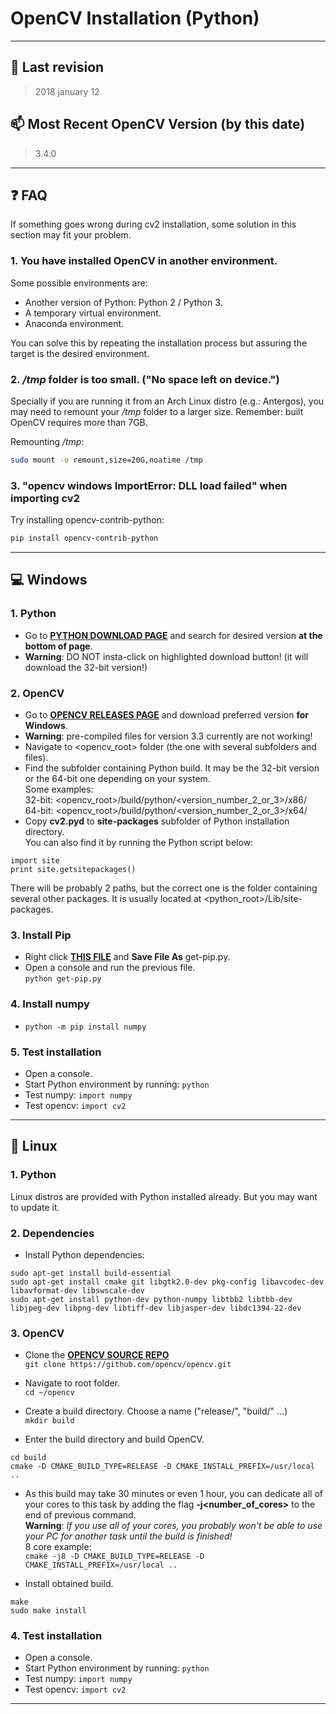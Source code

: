 # OpenCV Installation (Python)

---

## :calendar: Last revision
> 2018 january 12

## :mailbox: Most Recent OpenCV Version (by this date)
> 3.4.0

---

## :question: FAQ
If something goes wrong during cv2 installation, some solution in this section may fit your problem.  

### 1. You have installed OpenCV in another environment.
Some possible environments are:  
 - Another version of Python: Python 2 / Python 3.  
 - A temporary virtual environment.  
 - Anaconda environment.  

You can solve this by repeating the installation process but assuring the target is the desired environment.

### 2. */tmp* folder is too small. ("No space left on device.")
Specially if you are running it from an Arch Linux distro (e.g.: Antergos), you may need to remount your */tmp* folder to a larger size. Remember: built OpenCV requires more than 7GB.

Remounting */tmp*:  
```bash
sudo mount -o remount,size=20G,noatime /tmp
```

### 3. "opencv windows ImportError: DLL load failed" when importing cv2
Try installing opencv-contrib-python:
```bash
pip install opencv-contrib-python
```

---

## :computer: Windows
### 1. Python
 - Go to [**PYTHON DOWNLOAD PAGE**](https://www.python.org/downloads/release/python-2714/) and search for desired version **at the bottom of page**.
 - **Warning**: DO NOT insta-click on highlighted download button! (it will download the 32-bit version!)

### 2. OpenCV
 - Go to [**OPENCV RELEASES PAGE**](https://opencv.org/releases.html) and download preferred version **for Windows**.
 - **Warning**: pre-compiled files for version 3.3 currently are not working!
 - Navigate to <opencv_root> folder (the one with several subfolders and files).
 - Find the subfolder containing Python build. It may be the 32-bit version or the 64-bit one depending on your system.  
Some examples:  
32-bit: <opencv_root>/build/python/<version_number_2_or_3>/x86/  
64-bit: <opencv_root>/build/python/<version_number_2_or_3>/x64/  
 - Copy **cv2.pyd** to **site-packages** subfolder of Python installation directory.  
You can also find it by running the Python script below:  
```
import site
print site.getsitepackages()
```  
There will be probably 2 paths, but the correct one is the folder containing several other packages. It is usually located at <python_root>/Lib/site-packages.

### 3. Install Pip
 - Right click [**THIS FILE**](https://bootstrap.pypa.io/get-pip.py) and **Save File As** get-pip.py.
 - Open a console and run the previous file.  
```python get-pip.py```

### 4. Install numpy
 - ```python -m pip install numpy```

### 5. Test installation
 - Open a console.
 - Start Python environment by running: ```python```
 - Test numpy: ```import numpy```
 - Test opencv: ```import cv2```

---

## :penguin: Linux
### 1. Python
Linux distros are provided with Python installed already. But you may want to update it.

### 2. Dependencies
 - Install Python dependencies:
```
sudo apt-get install build-essential
sudo apt-get install cmake git libgtk2.0-dev pkg-config libavcodec-dev libavformat-dev libswscale-dev
sudo apt-get install python-dev python-numpy libtbb2 libtbb-dev libjpeg-dev libpng-dev libtiff-dev libjasper-dev libdc1394-22-dev
```

### 3. OpenCV
 - Clone the [**OPENCV SOURCE REPO**](https://github.com/opencv/opencv)  
```git clone https://github.com/opencv/opencv.git```

 - Navigate to root folder.  
```cd ~/opencv```

 - Create a build directory. Choose a name ("release/", "build/" ...)  
```mkdir build```

 - Enter the build directory and build OpenCV.  
```
cd build
cmake -D CMAKE_BUILD_TYPE=RELEASE -D CMAKE_INSTALL_PREFIX=/usr/local ..
```
- As this build may take 30 minutes or even 1 hour, you can dedicate all of your cores to this task by adding the flag **-j<number_of_cores>** to the end of previous command.  
**Warning**: *If you use all of your cores, you probably won't be able to use your PC for another task until the build is finished!*  
8 core example:  
```cmake -j8 -D CMAKE_BUILD_TYPE=RELEASE -D CMAKE_INSTALL_PREFIX=/usr/local ..```

 - Install obtained build.  
```
make
sudo make install
```

### 4. Test installation
 - Open a console.
 - Start Python environment by running: ```python```
 - Test numpy: ```import numpy```
 - Test opencv: ```import cv2```

---
